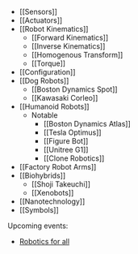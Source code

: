 - [[Sensors]]
- [[Actuators]]
- [[Robot Kinematics]]
	- [[Forward Kinematics]]
	- [[Inverse Kinematics]]
	- [[Homogenous Transform]]
	- [[Torque]]
- [[Configuration]]
- [[Dog Robots]]
	- [[Boston Dynamics Spot]]
	- [[Kawasaki Corleo]]
- [[Humanoid Robots]]
	- Notable
		- [[Boston Dynamics Atlas]]
		- [[Tesla Optimus]]
		- [[Figure Bot]]
		- [[Unitree G1]]
		- [[Clone Robotics]]
- [[Factory Robot Arms]]
- [[Biohybrids]]
	- [[Shoji Takeuchi]]
	- [[Xenobots]]
- [[Nanotechnology]]
- [[Symbols]]

Upcoming events:
- [Robotics for all](https://www.roboticsforall.net/)
